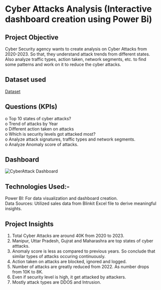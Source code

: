 # Cyber Attacks Analysis (Interactive dashboard creation using Power Bi)
## Project Objective
Cyber Security agency wants to create analysis on Cyber Attacks from 2020-2023. So that, they understand attack trends from different states. Also analyze traffic types, action taken, network segments, etc. to find some patterns and work on it to reduce the cyber attacks.
## Dataset used
<a href="https://github.com/aniketedgaonkar/Cyber_Attacks_Analysis/blob/main/cybersecurity_attacks.csv">Dataset</a>
## Questions (KPIs)
o	Top 10 states of cyber attacks? <br>
o	Trend of attacks by Year <br>
o	Different action taken on attacks <br>
o	Which is security levels got attacked most? <br>
o	Analyze attack signatures, traffic types and network segments. <br>
o	Analyze Anomaly score of attacks. <br>
## Dashboard
![CyberAttack Dashboard](https://github.com/user-attachments/assets/be7e420c-169d-4384-94d6-3b89648399f5)
## Technologies Used:-
Power BI: For data visualization and dashboard creation.<br>
Data Sources: Utilized sales data from Blinkit Excel file to derive meaningful insights.
## Project Insights 
1. Total Cyber Attacks are around 40K from 2020 to 2023.
2. Manipur, Uttar Pradesh, Gujrat and Maharashra are top states of cyber atttacks.
3. Anomaly score is less as compared to previous years. So conclude that similar types of attacks occuring continuously.
4. Action taken on attacks are blocked, ignored and logged.
5. Number of attacks are greatly reduced from 2022. As number drops from 10K to 8K.
6. Even if security level is high, it get attacked by attackers.
7. Mostly attack types are DDOS and Intrusion.
